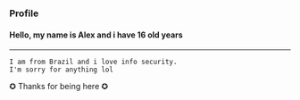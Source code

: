 ### Profile
<h4> Hello, my name is Alex and i have 16 old years</h4>

---
	I am from Brazil and i love info security.
	I'm sorry for anything lol
<p> ✪ Thanks for being here ✪</p>
